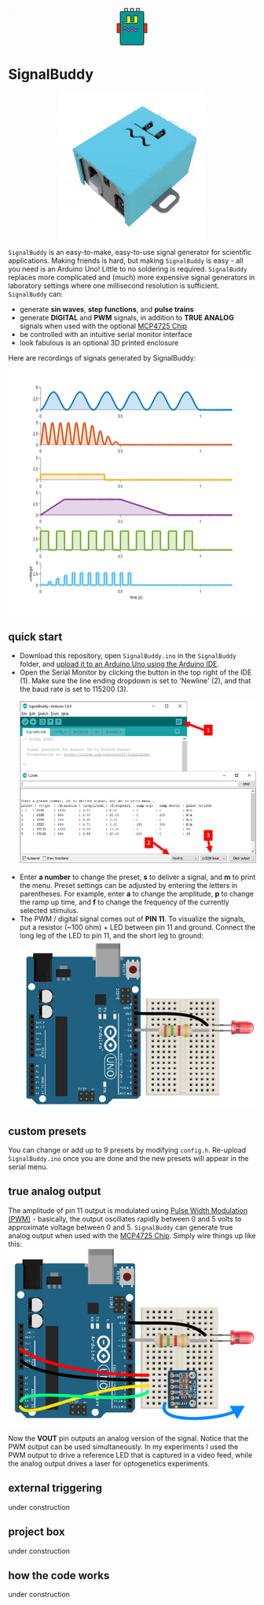 ![](images/banner.gif)
# SignalBuddy
<p align="center"><img src="images/SignalBuddy3D.gif" width="300" height="300"></p>

`SignalBuddy` is an easy-to-make, easy-to-use signal generator for scientific applications. Making friends is hard, but making `SignalBuddy` is easy - all you need is an Arduino Uno! Little to no soldering is required. `SignalBuddy` replaces more complicated and (much) more expensive signal generators in laboratory settings where one millisecond resolution is sufficient. `SignalBuddy` can:

* generate **sin waves**, **step functions**, and **pulse trains**
* generate **DIGITAL** and **PWM** signals, in addition to **TRUE ANALOG** signals when used with the optional [MCP4725 Chip](https://www.adafruit.com/product/935)  
* be controlled with an intuitive serial monitor interface
* look fabulous is an optional 3D printed enclosure

Here are recordings of signals generated by SignalBuddy:

<p align="center"><img src="images/recording.png" height="500"></p>

## quick start
* Download this repository, open `SignalBuddy.ino` in the `SignalBuddy` folder, and [upload it to an Arduino Uno using the Arduino IDE](https://www.arduino.cc/en/main/howto).
* Open the Serial Monitor by clicking the button in the top right of the IDE (1). Make sure the line ending dropdown is set to 'Newline' (2), and that the baud rate is set to 115200 (3).<br/><br/>![](images/serial_monitor.png)<br/><br/>
* Enter **a number** to change the preset, **s** to deliver a signal, and **m** to print the menu. Preset settings can be adjusted by entering the letters in parentheses. For example, enter **a** to change the amplitude, **p** to change the ramp up time, and **f** to change the frequency of the currently selected stimulus.
* The PWM / digital signal comes out of **PIN 11**. To visualize the signals, put a resistor (~100 ohm) + LED between pin 11 and ground. Connect the long leg of the LED to pin 11, and the short leg to ground:<br/>![](images/arduino_led.png)



## custom presets
You can change or add up to 9 presets by modifying `config.h`. Re-upload `SignalBuddy.ino` once you are done and the new presets will appear in the serial menu.

## true analog output
The amplitude of pin 11 output is modulated using [Pulse Width Modulation (PWM)](https://www.arduino.cc/en/tutorial/PWM) - basically, the output oscillates rapidly between 0 and 5 volts to approximate voltage between 0 and 5. `SignalBuddy` can generate true analog output when used with the [MCP4725 Chip](https://www.adafruit.com/product/935). Simply wire things up like this:<br/>![](images/arduino_mcp475.png)

Now the **VOUT** pin outputs an analog version of the signal. Notice that the PWM output can be used simultaneously. In my experiments I used the PWM output to drive a reference LED that is captured in a video feed, while the analog output drives a laser for optogenetics experiments. 

## external triggering
under construction

## project box
under construction

## how the code works
under construction
